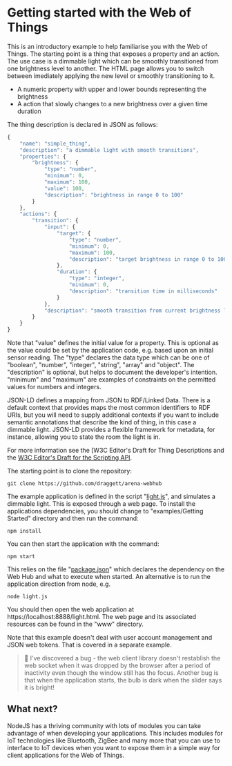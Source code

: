 # Getting started with the Web of Things

This is an introductory example to help familiarise you with the Web of Things. The starting point is a thing that exposes a property and an action. The use case is a dimmable light which can be smoothly transitioned from one brightness level to another.  The HTML page allows you to switch between imediately applying the new level or smoothly transitioning to it.

* A numeric property with upper and lower bounds representing the brightness
* A action that slowly changes to a new brightness over a given time duration

The thing description is declared in JSON as follows:

```javascript
{
    "name": "simple_thing",
    "description": "a dimmable light with smooth transitions",
    "properties": {
        "brightness": {
            "type": "number",
            "minimum": 0,
            "maximum": 100,
            "value": 100,
            "description": "brightness in range 0 to 100"
        }
    },
    "actions": {
        "transition": {
            "input": {
                "target": {
                    "type": "number",
                    "minimum": 0,
                    "maximum": 100,
                    "description": "target brightness in range 0 to 100"
                },
                "duration": {
                    "type": "integer",
                    "minimum": 0,
                    "description": "transition time in milliseconds" 
                }
            },
            "description": "smooth transition from current brightness level to target brightness level"
        }
    }
}
```

Note that "value" defines the initial value for a property.  This is optional as the value could be set by the application code, e.g. based upon an initial sensor reading. The "type" declares the data type which can be one of "boolean", "number", "integer", "string", "array" and "object". The "description" is optional, but helps to document the developer's intention.  "minimum" and "maximum" are examples of constraints on the permitted values for numbers and integers.

JSON-LD defines a mapping from JSON to RDF/Linked Data. There is a default context that provides maps the most common identifiers to RDF URIs, but you will need to supply additional contexts if you want to include semantic annotations that describe the kind of thing, in this case a dimmable light.  JSON-LD provides a flexible framework for metadata, for instance, allowing you to state the room the light is in.

For more information see the [W3C Editor's Draft for Thing Descriptions and the [W3C Editor's Draft for the Scripting API](https://w3c.github.io/wot-scripting-api/).

The starting point is to clone the repository:

```
git clone https://github.com/draggett/arena-webhub
```

The example application is defined in the script "[light.js](light.js)", and simulates a dimmable light. This is exposed through a web page.  To install the applications dependencies, you should change to "examples/Getting Started" directory and then run the command:

```
npm install
```

You can then start the application with the command:

```
npm start
```

This relies on the file "[package.json](package.json)" which declares the dependency on the Web Hub and what to execute when started. An alternative is to run the application direction from node, e.g.

```
node light.js
```

You should then open the web application at https://localhost:8888/light.html. The web page and its associated resources can be found in the "www" directory.

Note that this example doesn't deal with user account management and  JSON web tokens. That is covered in a separate example.

> &#128027; I've discovered a bug - the web client library doesn't restablish the web socket when it was dropped by the browser after a period of inactivity even though the window still has the focus. Another bug is that when the application starts, the bulb is dark when the slider says it is bright!

## What next?

NodeJS has a thriving community with lots of modules you can take advantage of when developing your applications. This includes modules for IoT technologies like Bluetooth, ZigBee and many more that you can use to interface to IoT devices when you want to expose them in a simple way for client applications for the Web of Things. 
